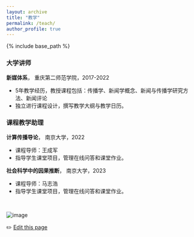 ```yaml
---
layout: archive
title: "教学"
permalink: /teach/
author_profile: true
---
```


{% include base_path %}

### 大学讲师
**新媒体系**， 重庆第二师范学院，2017-2022
- 5年教学经历，教授课程包括：传播学、新闻学概念、新闻与传播学研究方法、新闻评论
- 独立进行课程设计，撰写教学大纲与教学日历。

### 课程教学助理
**计算传播导论**， 南京大学，2022
- 课程导师：王成军
- 指导学生课堂项目，管理在线问答和课堂作业。

**社会科学中的因果推断**， 南京大学，2023
- 课程导师：马志浩
- 指导学生课堂项目，管理在线问答和课堂作业。

<br>

![image](https://user-images.githubusercontent.com/543384/192227995-fdb3a693-2f68-4dc4-b9bd-06053066322f.png)


✏️ [Edit this page](https://github.com/xuefei-yan/xuefei-yan.github.io/edit/gh-pages/_pages/teach.md)

